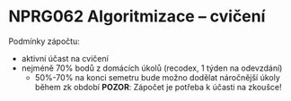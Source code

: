 # NPRG062 Algoritmizace – cvičení

Podmínky zápočtu:
 - aktivní účast na cvičení
 - nejméně 70% bodů z domácích úkolů (recodex, 1 týden na odevzdání)
   - 50%-70% na konci semetru bude možno dodělat náročnější úkoly během zk období
__POZOR__: Zápočet je potřeba k účasti na zkoušce!
